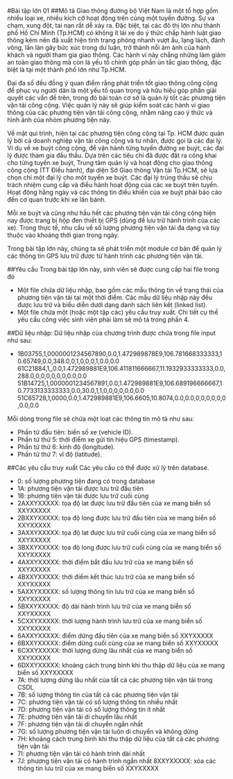 #Bài tập lớn 01
##Mô tả
Giao thông đường bộ Việt Nam là một tổ hợp gồm nhiều loại xe, nhiều kích cỡ 
hoạt động trên cùng một tuyến đường. Sự va chạm, xung đột, tai nạn rất dễ 
xảy ra. Đặc biệt, tại các đô thị lớn như thành phố Hồ Chí Minh (Tp.HCM) có 
không ít lái xe do ý thức chấp hành luật giao thông kém nên đã xuất hiện tình 
trạng phóng nhanh vượt ẩu, lạng lách, đánh võng, lấn làn gây bức xúc trong 
dư luận, trở thành nỗi ám ảnh của hành khách và người tham gia giao thông. 
Các hành vi này chẳng những làm giảm an toàn giao thông mà còn là yếu tố 
chính góp phần ùn tắc giao thông, đặc biệt là tại một thành phố lớn như Tp.HCM. 

Đại đa số đều đồng ý quan điểm rằng phát triển tốt giao thông công cộng để 
phục vụ người dân là một yếu tố quan trọng và hữu hiệu góp phần giải quyết 
các vấn đề trên, trong đó bài toán cơ sở là quản lý tốt các phương tiện vận tải 
công cộng. Việc quản lý này sẽ giúp kiểm soát các hành vi giao thông của các 
phương tiện vận tải công cộng, nhằm nâng cao ý thức và hình ảnh của nhóm 
phương tiện này.

Về mặt qui trình, hiện tại các phương tiện công cộng tại Tp. HCM được quản lý 
bởi cả doanh nghiệp vận tải công cộng và tư nhân, được gọi là các đại lý. Ví dụ 
về xe buýt công cộng, để vận hành từng tuyến đường xe buýt, các đại lý được 
tham gia đấu thầu. Dựa trên các tiêu chí đã được đặt ra công khai cho từng 
tuyến xe buýt, Trung tâm quản lý và hoạt động cho giao thông công cộng 
(TT Điều hành), đại diện Sở Giao thông Vận tải Tp.HCM, sẽ lựa chọn chỉ một 
đại lý cho một tuyến xe buýt. Các đại lý trúng thầu sẽ chịu trách nhiệm cung cấp 
và điều hành hoạt động của các xe buýt trên tuyến. Hoạt động hằng ngày và 
các thông tin điều khiển của xe buýt phải báo cáo đến cơ quan trước khi xe lăn bánh.

Mỗi xe buýt và cũng như hầu hết các phương tiện vận tải công cộng hiện nay 
được trang bị hộp đen thiết bị GPS (dùng để lưu trữ hành trình của các xe). 
Trong thực tế, nhu cầu về số lượng phương tiện vận tải đa dạng và tùy thuộc 
vào khoảng thời gian trong ngày. 

Trong bài tập lớn này, chúng ta sẽ phát triển một module cơ bản để quản lý các 
thông tin GPS lưu trữ được từ hành trình các phương tiện vận tải.

##Yêu cầu
Trong bài tập lớn này, sinh viên sẽ được cung cấp hai file trong đó
- Một file chứa dữ liệu nhập, bao gồm các mẫu thông tin về trạng thái của phương tiện vận tải tại một thời điểm. Các mẫu dữ liệu nhập này đều được lưu trữ và biểu diễn dưới dạng danh sách liên kết (linked list).
- Một file chứa một (hoặc một tập các) yêu cầu truy xuất. Chi tiết cụ thể yêu cầu công việc sinh viên phải làm sẽ mô tả trong phần 4.

##Dữ liệu nhập:
Dữ liệu nhập của chương trình được chứa trong file input như sau:
- 1B03755,1,0000001234567890,0.0,1.472989878E9,106.781668333333,10.65749,0.0,348.0,0,1,0,0,0,1,0.0,0.0
  61C21884,1,,0.0,1.472989881E9,106.411811666667,11.1932933333333,0.0,288.0,0,0,0,0,0,0,0.0,0.0
  51B14725,1,0000001234567891,0.0,1.472989881E9,106.689196666667,10.7733133333333,0.0,30.0,1,1,0,0,0,0,0.0,0.0
  51C65728,1,0000,0.0,1.472989881E9,106.6605,10.8074,0.0,0.0,0,0,0,0,0,0,0.0,0.0 

Mỗi dòng trong file sẽ chứa một loạt các thông tin mô tả như sau:
- Phần tử đầu tiên: biển số xe (vehicle ID).
- Phần tử thứ 5: thời điểm xe gửi tín hiệu GPS (timestamp).
- Phần tử thứ 6: kinh độ (longitude).
- Phần tử thứ 7: vĩ độ (latitude).

##Các yêu cầu truy xuất
Các yêu cầu có thể được xử lý trên database.
- 0: số lượng phương tiện đang có trong database 
- 1A: phương tiện vận tải được lưu trữ đầu tiên
- 1B: phương tiện vận tải được lưu trữ cuối cùng
- 2AXXYXXXXX: tọa độ lat được lưu trữ đầu tiên của xe mang biển số XXYXXXXX
- 2BXXYXXXXX: tọa độ long được lưu trữ đầu tiên của xe mang biển số XXYXXXXX
- 3AXXYXXXXX: tọa độ lat được lưu trữ cuối cùng của xe mang biển số XXYXXXXX
- 3BXXYXXXXX: tọa độ long được lưu trữ cuối cùng của xe mang biển số XXYXXXXX
- 4AXXYXXXXX: thời điểm bắt đầu lưu trữ của xe mang biển số XXYXXXXX
- 4BXXYXXXXX: thời điểm kết thúc lưu trữ của xe mang biển số XXYXXXXX
- 5AXXYXXXXX: số lượng thông tin lưu trữ của xe mang biển số XXYXXXXX
- 5BXXYXXXXX: độ dài hành trình lưu trữ của xe mang biển số XXYXXXXX
- 5CXXYXXXXX: thời lượng hành trình lưu trữ của xe mang biển số XXYXXXXX
- 6AXXYXXXXX: điểm dừng đầu tiên của xe mang biển số XXYXXXXX
- 6BXXYXXXXX: điểm dừng cuối cùng của xe mang biển số XXYXXXXX
- 6CXXYXXXXX: thời lượng dừng lâu nhất của xe mang biển số XXYXXXXX
- 6DXXYXXXXX: khoảng cách trung bình khi thu thập dữ liệu của xe mang biển số XXYXXXXX
- 7A: thời lượng dừng lâu nhất của tất cả các phương tiện vận tải trong CSDL
- 7B: số lượng thông tin của tất cả các phương tiện vận tải
- 7C: phương tiện vận tải có số lượng thông tin nhiều nhất
- 7D: phương tiện vận tải có số lượng thông tin ít nhất
- 7E: phương tiện vận tải di chuyển lâu nhất
- 7F: phương tiện vận tải di chuyển ngắn nhất
- 7G: số lượng phương tiện vận tải luôn di chuyển và không dừng
- 7H: khoảng cách trung bình khi thu thập dữ liệu của tất cả các phương tiện vận tải
- 7I: phương tiện vận tải có hành trình dài nhất
- 7J: phương tiện vận tải có hành trình ngắn nhất
8XXYXXXXX: xóa các thông tin lưu trữ của xe mang biển số XXYXXXXX
